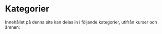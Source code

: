 # Kategorier

Innehållet på denna site kan delas in i följande kategorier, utifrån kurser och ämnen:

<!-- material/tags -->